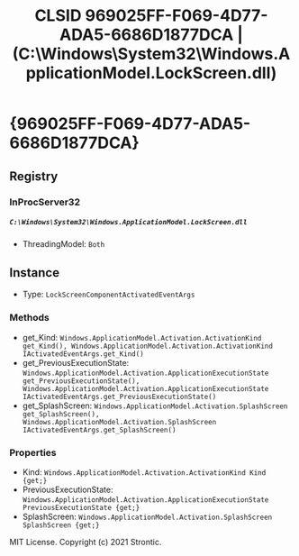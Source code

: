 ﻿---
title: "CLSID 969025FF-F069-4D77-ADA5-6686D1877DCA | (C:\\Windows\\System32\\Windows.ApplicationModel.LockScreen.dll)"
excerpt: What is COM-Object CLSID 969025FF-F069-4D77-ADA5-6686D1877DCA?
---

# {969025FF-F069-4D77-ADA5-6686D1877DCA}


## Registry


### InProcServer32

##### `C:\Windows\System32\Windows.ApplicationModel.LockScreen.dll`
* ThreadingModel: `Both`

## Instance

* Type: `LockScreenComponentActivatedEventArgs`

### Methods

* get_Kind: `Windows.ApplicationModel.Activation.ActivationKind get_Kind(), Windows.ApplicationModel.Activation.ActivationKind IActivatedEventArgs.get_Kind()`
* get_PreviousExecutionState: `Windows.ApplicationModel.Activation.ApplicationExecutionState get_PreviousExecutionState(), Windows.ApplicationModel.Activation.ApplicationExecutionState IActivatedEventArgs.get_PreviousExecutionState()`
* get_SplashScreen: `Windows.ApplicationModel.Activation.SplashScreen get_SplashScreen(), Windows.ApplicationModel.Activation.SplashScreen IActivatedEventArgs.get_SplashScreen()`

### Properties

* Kind: `Windows.ApplicationModel.Activation.ActivationKind Kind {get;}`
* PreviousExecutionState: `Windows.ApplicationModel.Activation.ApplicationExecutionState PreviousExecutionState {get;}`
* SplashScreen: `Windows.ApplicationModel.Activation.SplashScreen SplashScreen {get;}`

MIT License. Copyright (c) 2021 Strontic.


